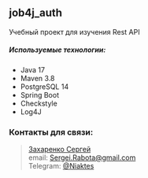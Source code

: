 ## job4j_auth

Учебный проект для изучения Rest API

##### Используемые технологии:
* Java 17
* Maven 3.8
* PostgreSQL 14
* Spring Boot
* Checkstyle
* Log4J

### Контакты для связи: 
> <a href="https://github.com/Niaktes/">Захаренко Сергей</a> <br>
email: <a href="mailto:Sergei.Rabota@gmail.com">Sergei.Rabota@gmail.com</a> <br>
Telegram: <a href="https://t.me/Niaktes">@Niaktes</a> <br>